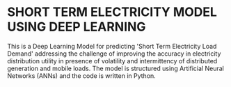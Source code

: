 # SHORT TERM ELECTRICITY MODEL USING DEEP LEARNING

This is a Deep Learning Model for predicting 'Short Term Electricity Load Demand' addressing the challenge of improving the accuracy in electricity distribution utility in presence of volatility and intermittency of distributed generation and mobile loads.
The model is structured using Artificial Neural Networks (ANNs) and the code is written in Python.
